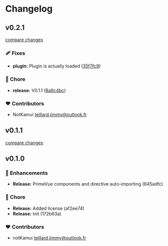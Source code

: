 # Changelog


## v0.2.1

[compare changes](https://github.com/notKamui/nuxt-primevue/compare/v0.1.1...v0.2.1)


### 🩹 Fixes

  - **plugin:** Plugin is actually loaded ([35f7fc9](https://github.com/notKamui/nuxt-primevue/commit/35f7fc9))

### 🏡 Chore

  - **release:** V0.1.1 ([8a9c4bc](https://github.com/notKamui/nuxt-primevue/commit/8a9c4bc))

### ❤️  Contributors

- NotKamui <teillard.jimmy@outlook.fr>

## v0.1.1

[compare changes](https://github.com/notKamui/nuxt-primevue/compare/v0.1.1-8-g6951abadef7b5be16e855bf395d27ee7dd6741ac...v0.1.1)

## v0.1.0


### 🚀 Enhancements

  - **Release:** PrimeVue components and directive auto-importing (845adfc)

### 🏡 Chore

  - **Release:** Added license (af2ee74)
  - **Release:** Init (172b63a)

### ❤️  Contributors

- notKamui <teillard.jimmy@outlook.fr>

